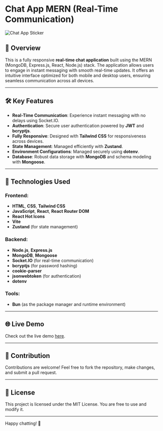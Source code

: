 # Chat App MERN (Real-Time Communication)

![Chat App Sticker](https://user-images.githubusercontent.com/your-sticker-url-here/chat-app-sticker.png)

## 🌟 Overview
This is a fully responsive **real-time chat application** built using the MERN (MongoDB, Express.js, React, Node.js) stack. The application allows users to engage in instant messaging with smooth real-time updates. It offers an intuitive interface optimized for both mobile and desktop users, ensuring seamless communication across all devices.

---

## 🛠️ Key Features
- **Real-Time Communication**: Experience instant messaging with no delays using Socket.IO.
- **Authentication**: Secure user authentication powered by **JWT** and **bcryptjs**.
- **Fully Responsive**: Designed with **Tailwind CSS** for responsiveness across devices.
- **State Management**: Managed efficiently with **Zustand**.
- **Environment Configurations**: Managed securely using **dotenv**.
- **Database**: Robust data storage with **MongoDB** and schema modeling with **Mongoose**.

---

## 🚀 Technologies Used

### Frontend:
- **HTML**, **CSS**, **Tailwind CSS**
- **JavaScript**, **React**, **React Router DOM**
- **React Hot Icons**
- **Vite**
- **Zustand** (for state management)

### Backend:
- **Node.js**, **Express.js**
- **MongoDB**, **Mongoose**
- **Socket.IO** (for real-time communication)
- **bcryptjs** (for password hashing)
- **cookie-parser**
- **jsonwebtoken** (for authentication)
- **dotenv**

### Tools:
- **Bun** (as the package manager and runtime environment)

---

## 🌐 Live Demo
Check out the live demo [here](#).

---

## 🤝 Contribution
Contributions are welcome! Feel free to fork the repository, make changes, and submit a pull request.

---

## 📜 License
This project is licensed under the MIT License. You are free to use and modify it.

---

Happy chatting! 🎉
